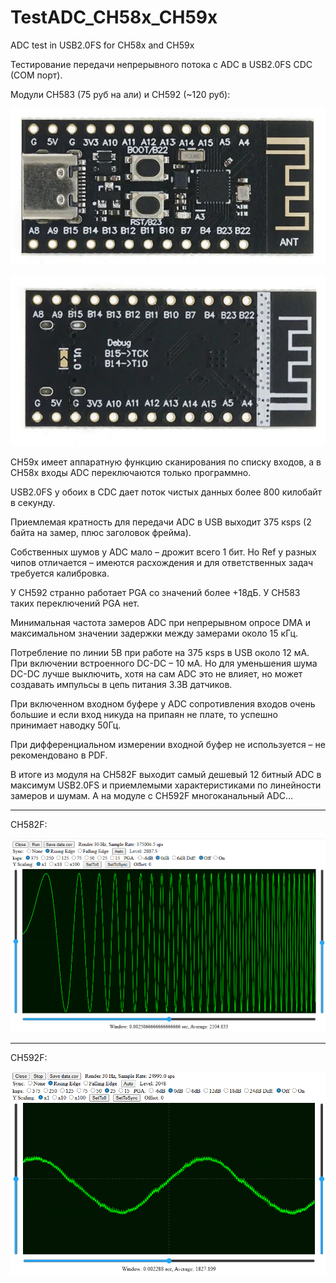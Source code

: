 # TestADC_CH58x_CH59x
ADC test in USB2.0FS for CH58x and CH59x


Тестирование передачи непрерывного потока с ADC в USB2.0FS CDC (COM порт).

Модули CH583 (75 руб на али) и CH592 (~120 руб):

![modules0](https://raw.githubusercontent.com/pvvx/TestADC_CH58x_CH59x/refs/heads/master/img/modules0.jpg)


![modules1](https://raw.githubusercontent.com/pvvx/TestADC_CH58x_CH59x/refs/heads/master/img/modules1.jpg)


CH59x имеет аппаратную функцию сканирования по списку входов, а в CH58x входы ADC переключаются только программно.

USB2.0FS у обоих в CDC дает поток чистых данных более 800 килобайт в секунду.

Приемлемая кратность для передачи ADC в USB выходит 375 кsps (2 байта на замер, плюс заголовок фрейма).

Собственных шумов у ADC мало – дрожит всего 1 бит. Но Ref у разных чипов отличается – имеются расхождения и для ответственных задач требуется калибровка.

У CH592 странно работает PGA со значений более +18дБ. У CH583 таких переключений PGA нет.

Минимальная частота замеров ADC при непрерывном опросе DMA и максимальном значении задержки между замерами около 15 кГц.

Потребление по линии 5B при работе на 375 кsps в USB около 12 мА. При включении встроенного DC-DC – 10 мА. Но для уменьшения шума DC-DC лучше выключить, хотя на сам ADC это не влияет, но может создавать импульсы в цепь питания 3.3В датчиков.

При включенном входном буфере у ADC сопротивления входов очень большие и если вход никуда на припаян не плате, то успешно принимает наводку 50Гц.

При дифференциальном измерении входной буфер не используется – не рекомендовано в PDF.

В итоге из модуля на CH582F выходит самый дешевый 12 битный ADC в максимум USB2.0FS и приемлемыми характеристиками по линейности замеров и шумам. А на модуле с CH592F многоканальный ADC…

---

CH582F:

![CH58x](https://raw.githubusercontent.com/pvvx/TestADC_CH58x_CH59x/refs/heads/master/img/wso_adcs_ch58x_12bits.png)

---

CH592F:

![CH59x](https://raw.githubusercontent.com/pvvx/TestADC_CH58x_CH59x/refs/heads/master/img/wso_adcs_ch59x_12bits.png)
